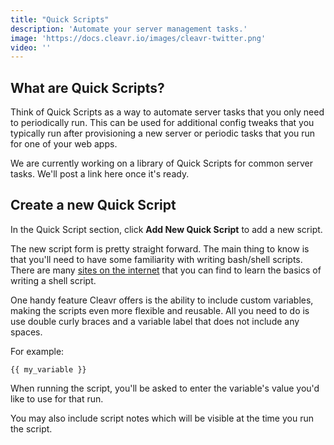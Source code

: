 ```yaml
---
title: "Quick Scripts"
description: 'Automate your server management tasks.'
image: 'https://docs.cleavr.io/images/cleavr-twitter.png'
video: ''
---
```


## What are Quick Scripts? 
Think of Quick Scripts as a way to automate server tasks that you only need to periodically run. This can be used for additional config tweaks
that you typically run after provisioning a new server or periodic tasks that you run for one of your web apps. 

<base-point>
We are currently working on a library of Quick Scripts for common server tasks. We'll post a link here once it's ready.
</base-point>

## Create a new Quick Script
In the Quick Script section, click **Add New Quick Script** to add a new script. 

The new script form is pretty straight forward. The main thing to know is that you'll need to have some familiarity with writing bash/shell scripts. 
There are many [sites on the internet](https://www.google.com/search?q=how+to+write+a+shell+script) that you can find to learn the basics of writing a shell script. 

One handy feature Cleavr offers is the ability to include custom variables, making the scripts even more flexible and reusable. All you need to do is use double curly braces and a variable label that does not include any spaces. 

For example: 

```
{{ my_variable }}
```

When running the script, you'll be asked to enter the variable's value you'd like to use for that run. 

You may also include script notes which will be visible at the time you run the script. 
